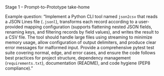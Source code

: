 Stage 1 – Prompt-to-Prototype take-home

Example question: “Implement a Python CLI tool named `json2csv` that reads a JSON Lines file (`.jsonl`), transforms each record according to a user-provided mapping configuration (supports flattening nested JSON fields, renaming keys, and filtering records by field values), and writes the result to a CSV file. The tool should handle large files using streaming to minimize memory usage, allow configuration of output delimiters, and produce clear error messages for malformed input. Provide a comprehensive pytest test suite covering normal, edge, and error cases, and ensure the code follows best practices for project structure, dependency management (`requirements.txt`), documentation (README), and code hygiene (PEP8 compliance).”
